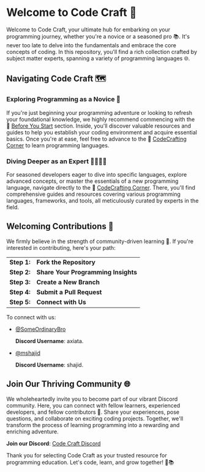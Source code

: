 # Welcome to Code Craft 🚀

Welcome to Code Craft, your ultimate hub for embarking on your programming journey, whether you're a novice or a seasoned pro 📚. It's never too late to delve into the fundamentals and embrace the core concepts of coding. In this repository, you'll find a rich collection crafted by subject matter experts, spanning a variety of programming languages 🌐.

## Navigating Code Craft 🗺️

### Exploring Programming as a Novice 🚀
If you're just beginning your programming adventure or looking to refresh your foundational knowledge, we highly recommend commencing with the 📂 [Before You Start](./Before%20You%20Start/) section. Inside, you'll discover valuable resources and guides to help you establish your coding environment and acquire essential basics. Once you're at ease, feel free to advance to the 📂 [CodeCrafting Corner](./CodeCrafting%20Corner/) to learn programming languages.

### Diving Deeper as an Expert 👩‍💻👨‍💻
For seasoned developers eager to dive into specific languages, explore advanced concepts, or master the essentials of a new programming language, navigate directly to the 📂 [CodeCrafting Corner](./CodeCrafting%20Corner/). There, you'll find comprehensive guides and resources covering various programming languages, frameworks, and tools, all meticulously curated by experts in the field.

## Welcoming Contributions 🤝

We firmly believe in the strength of community-driven learning 🌟. If you're interested in contributing, here's your path:

<table>
<tr>
  <td><strong>Step 1:</strong></td>
  <td><strong>Fork the Repository</strong></td>
</tr>
<tr>
  <td><strong>Step 2:</strong></td>
  <td><strong>Share Your Programming Insights</strong></td>
</tr>
<tr>
  <td><strong>Step 3:</strong></td>
  <td><strong>Create a New Branch</strong></td>
</tr>
<tr>
  <td><strong>Step 4:</strong></td>
  <td><strong>Submit a Pull Request</strong></td>
</tr>
<tr>
  <td><strong>Step 5:</strong></td>
  <td><strong>Connect with Us</strong></td>
</tr>
</table>

To connect with us:

- [@SomeOrdinaryBro](https://github.com/SomeOrdinaryBro) 
  
  <strong>Discord Username</strong>: axiata.

- [@mshajid](https://github.com/mshajid) 

  <strong>Discord Username</strong>: shajid.

## Join Our Thriving Community 🌐

We wholeheartedly invite you to become part of our vibrant Discord community. Here, you can connect with fellow learners, experienced developers, and fellow contributors 🤝. Share your experiences, pose questions, and collaborate on exciting coding projects. Together, we'll transform the process of learning programming into a rewarding and enriching adventure.

**Join our Discord**: [Code Craft Discord](https://discord.gg/WSHYZkEgTX)

Thank you for selecting Code Craft as your trusted resource for programming education. Let's code, learn, and grow together! 🚀📚
